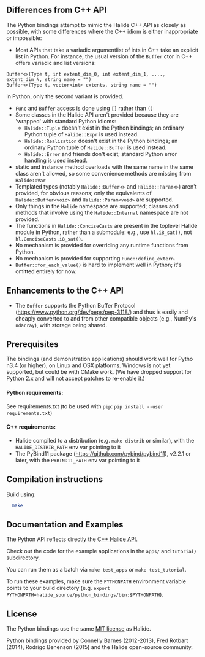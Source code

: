 ## Differences from C++ API

The Python bindings attempt to mimic the Halide C++ API as closely as possible, with some differences where the C++ idiom is either inappropriate or impossible:

- Most APIs that take a variadic argumentlist of ints in C++ take an explicit list in Python. For instance, the usual version of the `Buffer` ctor in C++ offers variadic and list versions:
```
Buffer<>(Type t, int extent_dim_0, int extent_dim_1, ...., extent_dim_N, string name = "")
Buffer<>(Type t, vector<int> extents, string name = "")
```
in Python, only the second variant is provided.
- `Func` and `Buffer` access is done using `[]` rather than `()`
- Some classes in the Halide API aren't provided because they are 'wrapped' with standard Python idioms:
    - `Halide::Tuple` doesn't exist in the Python bindings; an ordinary Python tuple of `Halide::Expr` is used instead.
    - `Halide::Realization` doesn't exist in the Python bindings; an ordinary Python tuple of `Halide::Buffer` is used instead.
    - `Halide::Error` and friends don't exist; standard Python error handling is used instead.
- static and instance method overloads with the same name in the same class aren't allowed, so some convenience methods are missing from `Halide::Var`
- Templated types (notably `Halide::Buffer<>` and `Halide::Param<>`) aren't provided, for obvious reasons; only the equivalents of `Halide::Buffer<void>` and `Halide::Param<void>` are supported.
- Only things in the `Halide` namespace are supported; classes and methods that involve using the `Halide::Internal` namespace are not provided.
- The functions in `Halide::ConciseCasts` are present in the toplevel Halide module in Python, rather than a submodule: e.g., use `hl.i8_sat()`, not `hl.ConciseCasts.i8_sat()`.
- No mechanism is provided for overriding any runtime functions from Python.
- No mechanism is provided for supporting `Func::define_extern`.
- `Buffer::for_each_value()` is hard to implement well in Python; it's omitted entirely for now.

## Enhancements to the C++ API

- The `Buffer` supports the Python Buffer Protocol (https://www.python.org/dev/peps/pep-3118/) and thus is easily and cheaply converted to and from other compatible objects (e.g., NumPy's `ndarray`), with storage being shared.

## Prerequisites ##

The bindings (and demonstration applications) should work well for Pytho n3.4 (or higher), on Linux and OSX platforms. Windows is not yet supported, but could be with CMake work. (We have dropped support for Python 2.x and will not accept patches to re-enable it.)


#### Python requirements:
 See requirements.txt (to be used with `pip`: `pip install --user requirements.txt`)

#### C++ requirements:
- Halide compiled to a distribution (e.g. `make distrib` or similar), with the `HALIDE_DISTRIB_PATH` env var pointing to it
- The PyBind11 package (https://github.com/pybind/pybind11), v2.2.1 or later, with the `PYBIND11_PATH` env var pointing to it


## Compilation instructions ##

Build using:
```bash
  make
```

## Documentation and Examples ##

The Python API reflects directly the [C++ Halide API](http://halide-lang.org/docs).

Check out the code for the example applications in the `apps/` and `tutorial/` subdirectory.

You can run them as a batch via `make test_apps` or `make test_tutorial`.

To run these examples, make sure the `PYTHONPATH` environment variable points to your build directory (e.g. `export PYTHONPATH=halide_source/python_bindings/bin:$PYTHONPATH`).

## License ##

The Python bindings use the same [MIT license](https://github.com/halide/Halide/blob/master/LICENSE.txt) as Halide.

Python bindings provided by Connelly Barnes (2012-2013), Fred Rotbart (2014), Rodrigo Benenson (2015) and the Halide open-source community.
